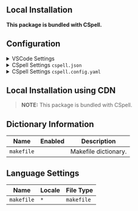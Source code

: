 ## Local Installation

**This package is bundled with CSpell.**

## Configuration

<details>
<summary>VSCode Settings</summary>

Add the following to your VSCode settings:

**`.vscode/settings.json`**

```jsonc
{
  "cSpell.dictionaries": ["makefile"],
}
```

</details>

<details>
<summary>CSpell Settings <code>cspell.json</code></summary>

**`cspell.json`**

```jsonc
{
  "dictionaries": ["makefile"],
}
```

</details>

<details>
<summary>CSpell Settings <code>cspell.config.yaml</code></summary>

**`cspell.config.yaml`**

```yaml
dictionaries:
  - makefile
```

</details>

## Local Installation using CDN

> **NOTE:** This package is bundled with CSpell.

## Dictionary Information

| Name       | Enabled | Description          |
| ---------- | ------- | -------------------- |
| `makefile` |         | Makefile dictionary. |

## Language Settings

| Name       | Locale | File Type  |
| ---------- | ------ | ---------- |
| `makefile` | `*`    | `makefile` |
